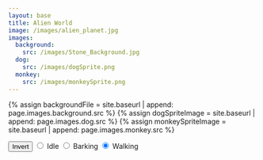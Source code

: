 ```yaml
---
layout: base
title: Alien World
image: /images/alien_planet.jpg
images:
  background:
    src: /images/Stone_Background.jpg
  dog:
    src: /images/dogSprite.png
  monkey:
    src: /images/monkeySprite.png
---
```


<!-- Liquid code, run by Jekyll, used to define location of asset(s) -->
{% assign backgroundFile = site.baseurl | append: page.images.background.src %}
{% assign dogSpriteImage = site.baseurl | append: page.images.dog.src %}
{% assign monkeySpriteImage = site.baseurl | append: page.images.monkey.src %}

<style>
    #controls {
        position: relative;
        z-index: 2; /* Ensure the controls are on top */
    }
</style>

<!-- Prepare DOM elements -->
<!-- Wrap both the dog canvas and controls in a container div -->
<div id="canvasContainer">
    <div id="controls"> <!-- Controls -->
        <!-- Background controls -->
        <button id="toggleCanvasEffect">Invert</button>
        <!-- Dog controls -->
        <input type="radio" name="animation" id="idle">
        <label for="idle">Idle</label>
        <input type="radio" name="animation" id="barking">
        <label for="barking">Barking</label>
        <input type="radio" name="animation" id="walking" checked>
        <label for="walking">Walking</label>
    </div>
</div>

<script type="module">
    import GameEnv from '{{site.baseurl}}/assets/js/alienWorld/GameEnv.js';
    import GameObject from '{{site.baseurl}}/assets/js/alienWorld/GameObject.js';
    import Background from '{{site.baseurl}}/assets/js/alienWorld/Background.js';
    import Character from '{{site.baseurl}}/assets/js/alienWorld/Character.js';
    import Platform from '{{site.baseurl}}/assets/js/alienWorld/Platform.js';
    import { initDog } from '{{site.baseurl}}/assets/js/alienWorld/CharacterDog.js';
    import { initMonkey } from '{{site.baseurl}}/assets/js/alienWorld/CharacterMonkey.js';

    // Create a function to load an image and return a Promise
    function loadImage(src) {
        return new Promise((resolve, reject) => {
        const image = new Image();
        image.src = src;
        image.onload = () => resolve(image);
        image.onerror = reject;
        });
    }

    // Game loop
    function gameLoop() {
        for (var gameObj of GameObject.gameObjectArray){
            gameObj.update();
            gameObj.draw();
        }
        requestAnimationFrame(gameLoop);  // cycle game, aka recursion
    }

    // Window resize
    function setSize() {
        GameEnv.setGameEnv();  // Update GameEnv dimensions

        // Call the sizing method on all game objects
        for (var gameObj of GameObject.gameObjectArray){
            gameObj.size();
        }
    }

    
    async function startGame() {
        // Resolve file dependencies before starting gam
        try {

            // Define data for Game Objects

            const [backgroundImg, dogImg, monkeyImg] = await Promise.all([
                loadImage('{{backgroundFile}}'),
                loadImage('{{dogSpriteImage}}'),
                loadImage('{{monkeySpriteImage}}'),
            ]);

            // Prepare HTML with Background Canvas
            const backgroundCanvas = document.createElement("canvas");
            backgroundCanvas.id = "background";
            document.querySelector("#canvasContainer").appendChild(backgroundCanvas);

            // Prepare HTML with Dog Canvas
            const dogCanvas = document.createElement("canvas");
            dogCanvas.id = "characters";
            document.querySelector("#canvasContainer").appendChild(dogCanvas);

            // Prepare HTML with Monkey Canvas
            const monkeyCanvas = document.createElement("canvas");
            monkeyCanvas.id = "characters";
            document.querySelector("#canvasContainer").appendChild(monkeyCanvas);

            // Setup Globals
            GameEnv.gameSpeed = 2;
            GameEnv.controls = document.getElementById("controls");
            GameEnv.gravity = 3;
        
            // Create Game Objects

            // Background object(s)
            const backgroundSpeedRatio = 0.5
            var backgroundObj = new Background(backgroundCanvas, backgroundImg, backgroundSpeedRatio);

            // Character object(s)
            const dogSpeedRatio = 0.2
            var dogObj = initDog(dogCanvas, dogImg, dogSpeedRatio);
            const monkeySpeedRatio = 0.7
            var monkeyObj = initMonkey(monkeyCanvas, monkeyImg, monkeySpeedRatio);

            //var platform = new Platform(0, GameEnv.bottom - 50, GameEnv.innerWidth, 10);

            // Define Event Listeners 

            // Listen for window resize events and trigger the handleResize function
            window.addEventListener('resize', setSize);

            /* Toggle "canvas filter property" between alien and normal */
            var isFilterEnabled = true;
            const defaultFilter = getComputedStyle(document.documentElement).getPropertyValue('--default-canvas-filter');

            toggleCanvasEffect.addEventListener("click", function () {
                if (isFilterEnabled) {  // toggle off
                    backgroundCanvas.style.filter = "none";  // remove filter
                    dogCanvas.style.filter = "none";
                    monkeyCanvas.style.filter = "none";
                } else { // toggle on
                    backgroundCanvas.style.filter = defaultFilter; // Apply the default filter value
                    dogCanvas.style.filter = defaultFilter;
                    monkeyCanvas.style.filter = defaultFilter;
                }
                isFilterEnabled = !isFilterEnabled;  // switch boolean value
            });


            // Start the game
            
            setSize();
            gameLoop();

        
        // Trap errors on bad images
        } catch (error) {
            console.error('Failed to load one or more images:', error);
        }
    }
  
    // Call the initializeGame function to start the game
    startGame();
  
</script>

